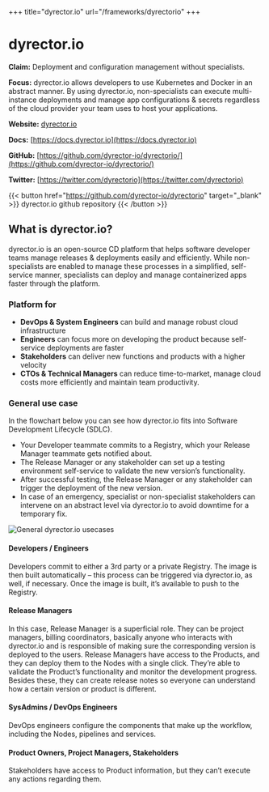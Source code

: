 +++
title="dyrector.io"
url="/frameworks/dyrectorio"
+++

# dyrector.io

**Claim:** Deployment and configuration management without specialists.

**Focus:** dyrector.io allows developers to use Kubernetes and Docker in an abstract manner. By using dyrector.io, non-specialists can execute multi-instance deployments and manage app configurations & secrets regardless of the cloud provider your team uses to host your applications.

**Website:** [dyrector.io](https://dyrector.io/)

**Docs:** [https://docs.dyrector.io](https://docs.dyrector.io)

**GitHub:** [https://github.com/dyrector-io/dyrectorio/](https://github.com/dyrector-io/dyrectorio/)

**Twitter:** [https://twitter.com/dyrectorio](https://twitter.com/dyrectorio)

{{< button href="https://github.com/dyrector-io/dyrectorio" target="_blank" >}}
dyrector.io github repository
{{< /button >}}

What is dyrector.io?
---------------------

dyrector.io is an open-source CD platform that helps software developer teams manage releases & deployments easily and efficiently. While non-specialists are enabled to manage these processes in a simplified, self-service manner, specialists can deploy and manage containerized apps faster through the platform.

### Platform for

- **DevOps & System Engineers** can build and manage robust cloud infrastructure
- **Engineers** can focus more on developing the product because self-service deployments are faster
- **Stakeholders** can deliver new functions and products with a higher velocity
- **CTOs & Technical Managers** can reduce time-to-market, manage cloud costs more efficiently and maintain team productivity.

### General use case

In the flowchart below you can see how dyrector.io fits into Software Development Lifecycle (SDLC).
- Your Developer teammate commits to a Registry, which your Release Manager teammate gets notified about.
- The Release Manager or any stakeholder can set up a testing environment self-service to validate the new version’s functionality.
- After successful testing, the Release Manager or any stakeholder can trigger the deployment of the new version.
- In case of an emergency, specialist or non-specialist stakeholders can intervene on an abstract level via dyrector.io to avoid downtime for a temporary fix.

![General dyrector.io usecases](https://3138693079-files.gitbook.io/~/files/v0/b/gitbook-x-prod.appspot.com/o/spaces%2FCNvxW8k55ZlpJfMk8Oep%2Fuploads%2F4s6SXAcqsWnS9uxuizxx%2Fdyrector-io-workflow-roles-dark.png?alt=media&token=f5954f9f-ddc2-468d-9507-78910c190278)


#### Developers / Engineers

Developers commit to either a 3rd party or a private Registry. The image is then built automatically – this process can be triggered via dyrector.io, as well, if necessary. Once the image is built, it’s available to push to the Registry.

#### Release Managers

In this case, Release Manager is a superficial role. They can be project managers, billing coordinators, basically anyone who interacts with dyrector.io and is responsible of making sure the corresponding version is deployed to the users. Release Managers have access to the Products, and they can deploy them to the Nodes with a single click. They’re able to validate the Product’s functionality and monitor the development progress. Besides these, they can create release notes so everyone can understand how a certain version or product is different.

#### SysAdmins / DevOps Engineers

DevOps engineers configure the components that make up the workflow, including the Nodes, pipelines and services.

#### Product Owners, Project Managers, Stakeholders

Stakeholders have access to Product information, but they can’t execute any actions regarding them.